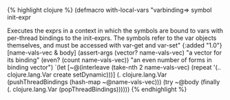 {% highlight clojure %}
(defmacro with-local-vars
  "varbinding=> symbol init-expr

  Executes the exprs in a context in which the symbols are bound to
  vars with per-thread bindings to the init-exprs.  The symbols refer
  to the var objects themselves, and must be accessed with var-get and
  var-set"
  {:added "1.0"}
  [name-vals-vec & body]
  (assert-args
     (vector? name-vals-vec) "a vector for its binding"
     (even? (count name-vals-vec)) "an even number of forms in binding vector")
  `(let [~@(interleave (take-nth 2 name-vals-vec)
                       (repeat '(.. clojure.lang.Var create setDynamic)))]
     (. clojure.lang.Var (pushThreadBindings (hash-map ~@name-vals-vec)))
     (try
      ~@body
      (finally (. clojure.lang.Var (popThreadBindings))))))
{% endhighlight %}
